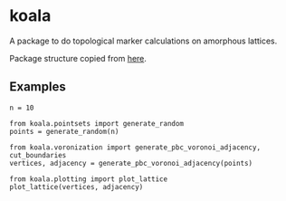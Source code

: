 # koala
A package to do topological marker calculations on amorphous lattices.

Package structure copied from [here](https://blog.ionelmc.ro/2014/05/25/python-packaging).

## Examples

```
n = 10

from koala.pointsets import generate_random
points = generate_random(n)

from koala.voronization import generate_pbc_voronoi_adjacency, cut_boundaries
vertices, adjacency = generate_pbc_voronoi_adjacency(points)

from koala.plotting import plot_lattice
plot_lattice(vertices, adjacency)
```